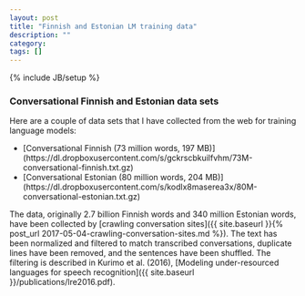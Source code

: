 ```yaml
---
layout: post
title: "Finnish and Estonian LM training data"
description: ""
category: 
tags: []
---
```

{% include JB/setup %}

### Conversational Finnish and Estonian data sets

Here are a couple of data sets that I have collected from the web for training
language models:

<ul>
  <li>[Conversational Finnish (73 million words, 197 MB)](https://dl.dropboxusercontent.com/s/gckrscbkuilfvhm/73M-conversational-finnish.txt.gz)</li>
  <li>[Conversational Estonian (80 million words, 204 MB)](https://dl.dropboxusercontent.com/s/kodlx8maserea3x/80M-conversational-estonian.txt.gz)</li>
</ul>

The data, originally 2.7 billion Finnish words and 340 million Estonian words,
have been collected by
[crawling conversation sites]({{ site.baseurl }}{% post_url 2017-05-04-crawling-conversation-sites.md %}).
The text has been normalized and filtered to match transcribed conversations,
duplicate lines have been removed, and the sentences have been shuffled. The
filtering is described in Kurimo et al. (2016),
[Modeling under-resourced languages for speech recognition]({{ site.baseurl }}/publications/lre2016.pdf).
